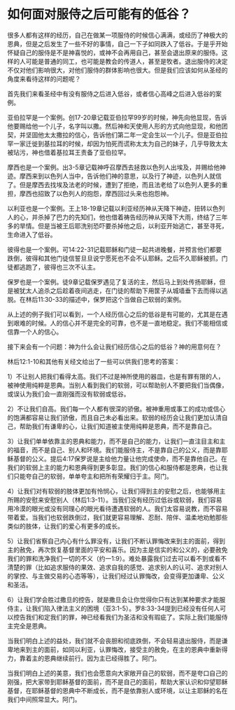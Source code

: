 # 如何面对服侍之后可能有的低谷？



<p>很多人都有这样的经历，自己在做某一项服侍的时候信心满满，或经历了神极大的恩典，但是之后发生了一些不好的事情，自己一下子如同跌入了低谷。于是乎开始怀疑自己的服侍是不是神喜悦的，或神不会再用自己，甚至会退出原来的服侍。这样的人可能是普通的同工，也可能是教会的传道人，甚至是牧者。退出服侍的决定不仅对他们影响很大，对他们服侍的群体影响也很大。但是我们应该如何从圣经的角度来看待这样的问题呢？</p>

<p>首先我们来看圣经中有没有服侍之后进入低谷，或者信心高峰之后进入低谷的案例。</p>

<p>亚伯拉罕是一个案例。创17-20章记载亚伯拉罕99岁的时候，神先向他显现，告诉他要赐给他一个儿子，名字叫以撒。然后神和天使用人形的方式向他显现，和他团契，并坚固他太太撒拉的信心，告诉他们第二年一定会生以一个儿子。但是亚伯拉罕一家迁徙到基拉耳的时候，却因为怕死而谎称太太为自己的妹子，几乎导致太太被玷污，神也借着基拉耳王责备了亚伯拉罕。</p>

<p>摩西也是一个案例。出3-5章记载神呼召摩西去拯救以色列人出埃及，并赐给他神迹。摩西来到以色列人当中，告诉他们神的意思，以及行了神迹，以色列人就信了。但是摩西去找埃及法老的时候，遭到了拒绝，而且法老给了以色列人更多的重担，摩西也招致了以色列人的抱怨，摩西回过头来也抱怨神。</p>

<p>以利亚也是一个案例。王上18-19章记载以利亚经历神从天降下神迹，扭转以色列人的心，并杀掉了巴力的先知们，他也借着祷告经历神从天降下大雨，终结了三年多的旱情。但是当被王后耶洗别恐吓要杀掉他之后，以利亚开始逃亡，甚至寻死，生命进入了低谷。</p>

<p>彼得也是一个案例。可14:22-31记载耶稣和门徒一起共进晚餐，并预言他们都要跌倒，彼得和其他门徒信誓旦旦说宁愿死也不会不认耶稣。之后不久耶稣被抓，门徒都逃跑了，彼得也三次不认主。</p>

<p>保罗也是一个案例。徒9章记载保罗遇见了复活的主，然后马上到处传扬耶稣，但是被犹太人追杀之后趁着夜间逃走，在门徒的帮助下用筐子从城墙垂下去而得以逃脱。在林后11:30-33的描述中，保罗把这个当做自己软弱的案例。</p>

<p>从上述的例子我们可以看到，一个人经历信心之后的低谷是有可能的，尤其是在遇到艰难的时候。人的信心并不是完全的可靠，也不是一直地稳定。我们不能相信或信靠一个人的信心。</p>

<p>接下来会有一个问题：神为什么会让我们经历信心之后的低谷？神的用意何在？</p>

<p>林后12:1-10和其他有关经文给出了一些可以供我们思考的答案：</p>

<p>1）不让别人把我们看得太高。我们不过是神所使用的器皿，也是有罪有限的人，被神使用纯粹是恩典。当别人看到我们的软弱，可以帮助别人不要把我们当偶像，或误认为我们会一直刚强而没有软弱或低谷。</p>

<p>2）不让我们自高。我们每一个人都有很深的骄傲。被神重用或事工的成功或信心的饱满都容易让我们骄傲，而且自己未必看出来。软弱的经历会让我们更加认清自己，帮助我们有谦卑的心，让我们知道被主使用纯粹是恩典，而不是靠自己。</p>

<p>3）让我们单单依靠主的恩典和能力，而不是自己的能力，让我们一直注目主和主的福音，而不是自己、别人和环境。我们能服侍主，不是靠自己的公义，而是靠耶稣基督的公义。提后4:17保罗说是主给他力量让他完成使命，而不是靠他自己。在我们的软弱上主的能力和恩典得到更多彰显。我们的信心和服侍都是恩典，也让我们只能夸自己的软弱，单单夸主和把所有荣耀归于主。阿门。</p>

<p>4）让我们对有软弱的肢体更加有怜悯心，让我们得到主的安慰之后，也能够用主所赐的安慰来安慰别人（林后1:3-11）。当我们没有经历过低谷或软弱，我们容易用冷漠的眼光或没有同理心的眼光看待遭遇软弱的人。我们太容易说教，而不容易带着爱。当我们也软弱跌倒过，我们就更容易理解、忍耐、陪伴、温柔地劝勉那些类似的肢体，让我们的爱心有更多的成长。</p>

<p>5）让我们省察自己内心有什么罪没有，让我们不断认罪悔改来到主的面前，得到主的赦免，再次恢复基督里面的平安和喜乐。因为主是信实的和公义的，必要赦免我们的罪和洗净我们一切的不义（约一1:9）。难处暴露我们过去可以看不到或看不清楚的罪（比如追求服侍的果效、追求自我的感觉、追求别人的认可、追求对别人的掌控、与主做交易的心态等等），让我们经过认罪悔改，会变得更加谦卑、公义和圣洁。</p>

<p>6）让我们学会胜过撒旦的控告，就是撒旦会让你觉得你只有达到某种要求才能服侍主，让我们陷入律法主义的困境（亚3:1-5）。罗8:33-34提到已经没有任何人可以控告我们和定我们的罪，神已经看我们为圣洁和没有瑕疵了。实际上我们能服侍主完全是恩典。</p>

<p>当我们明白上述的益处，我们就不会丧胆和彻底跌倒，不会轻易退出服侍，而是谦卑地来到主的面前，如同以利亚，认罪悔改，接受主的赦免，在主的恩典中重新得力，靠着主的恩典继续前行。因为主已经得胜了。阿门。</p>

<p>当我们明白上述的美意，我们也会愿意向大家敞开自己的软弱，而不是夸口自己的刚强，把大家带到耶稣基督的面前，而不是自己的面前，帮助大家认识和仰望耶稣基督，在耶稣基督的恩典中不断成长，而不是依靠别人或环境，以让主耶稣的名在我们中间照常显大。阿门。</p>
